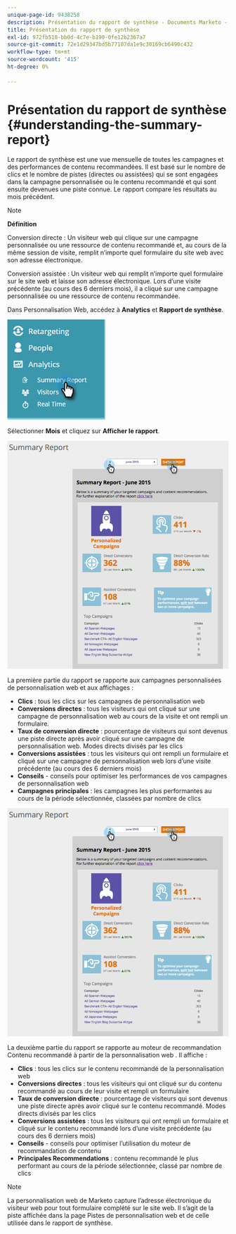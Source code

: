 ```yaml
---
unique-page-id: 9438258
description: Présentation du rapport de synthèse - Documents Marketo - Documentation du produit
title: Présentation du rapport de synthèse
exl-id: 972fb518-bb0d-4c7e-b190-0fe12b2367a7
source-git-commit: 72e1d29347bd5b77107da1e9c30169cb6490c432
workflow-type: tm+mt
source-wordcount: '415'
ht-degree: 0%

---
```


# Présentation du rapport de synthèse {#understanding-the-summary-report}

Le rapport de synthèse est une vue mensuelle de toutes les campagnes et des performances de contenu recommandées. Il est basé sur le nombre de clics et le nombre de pistes (directes ou assistées) qui se sont engagées dans la campagne personnalisée ou le contenu recommandé et qui sont ensuite devenues une piste connue. Le rapport compare les résultats au mois précédent.

>[!NOTE]
>
>**Définition**
>
>Conversion directe : Un visiteur web qui clique sur une campagne personnalisée ou une ressource de contenu recommandé et, au cours de la même session de visite, remplit n’importe quel formulaire du site web avec son adresse électronique.
>
>Conversion assistée : Un visiteur web qui remplit n’importe quel formulaire sur le site web et laisse son adresse électronique. Lors d’une visite précédente (au cours des 6 derniers mois), il a cliqué sur une campagne personnalisée ou une ressource de contenu recommandée.

Dans Personnalisation Web, accédez à **Analytics** et **Rapport de synthèse**.

![](assets/image2016-4-6-10-3a15-3a58.png)

Sélectionner **Mois** et cliquez sur **Afficher le rapport**.

![](assets/2.png)

La première partie du rapport se rapporte aux campagnes personnalisées de personnalisation web et aux affichages :

* **Clics** : tous les clics sur les campagnes de personnalisation web
* **Conversions directes** : tous les visiteurs qui ont cliqué sur une campagne de personnalisation web au cours de la visite et ont rempli un formulaire.
* **Taux de conversion directe** : pourcentage de visiteurs qui sont devenus une piste directe après avoir cliqué sur une campagne de personnalisation web. Modes directs divisés par les clics
* **Conversions assistées** : tous les visiteurs qui ont rempli un formulaire et cliqué sur une campagne de personnalisation web lors d’une visite précédente (au cours des 6 derniers mois)
* **Conseils** - conseils pour optimiser les performances de vos campagnes de personnalisation web
* **Campagnes principales** : les campagnes les plus performantes au cours de la période sélectionnée, classées par nombre de clics

![](assets/3.png)

La deuxième partie du rapport se rapporte au moteur de recommandation Contenu recommandé à partir de la personnalisation web . Il affiche :

* **Clics** : tous les clics sur le contenu recommandé de la personnalisation web
* **Conversions directes** : tous les visiteurs qui ont cliqué sur du contenu recommandé au cours de leur visite et rempli un formulaire
* **Taux de conversion directe** : pourcentage de visiteurs qui sont devenus une piste directe après avoir cliqué sur le contenu recommandé. Modes directs divisés par les clics
* **Conversions assistées** : tous les visiteurs qui ont rempli un formulaire et cliqué sur le contenu recommandé lors d’une visite précédente (au cours des 6 derniers mois)
* **Conseils** - conseils pour optimiser l’utilisation du moteur de recommandation de contenu
* **Principales Recommendations** : contenu recommandé le plus performant au cours de la période sélectionnée, classé par nombre de clics

>[!NOTE]
>
>La personnalisation web de Marketo capture l’adresse électronique du visiteur web pour tout formulaire complété sur le site web. Il s’agit de la piste affichée dans la page Pistes de personnalisation web et de celle utilisée dans le rapport de synthèse.
